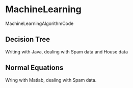 MachineLearning
===============

MachineLearningAlgorithmCode

<h2>Decision Tree</h2>

Writing with Java, dealing with Spam data and House data


<h2>Normal Equations</h2>

Wring with Matlab, dealing with Spam data.
